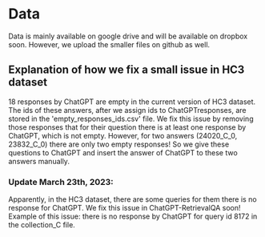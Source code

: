 # Data
Data is mainly available on google drive and will be available on dropbox soon. However, we upload the smaller files on github as well.

## Explanation of how we fix a small issue in HC3 dataset

18 responses by ChatGPT are empty in the current version of HC3 dataset. The ids of these answers, after we assign ids to ChatGPTresponses, are stored in the 'empty_responses_ids.csv' file. We fix this issue by removing those responses that for their question there is at least one response by ChatGPT, which is not empty. However, for two answers (24020_C_0, 23832_C_0) there are only two empty responses! So we give these questions to ChatGPT and insert the answer of ChatGPT to these two answers manually.


### Update March 23th, 2023:
Apparently, in the HC3 dataset, there are some queries for them there is no response for ChatGPT. We fix this issue in ChatGPT-RetrievalQA soon! 
Example of this issue: there is no response by ChatGPT for query id 8172 in the collection_C file.
